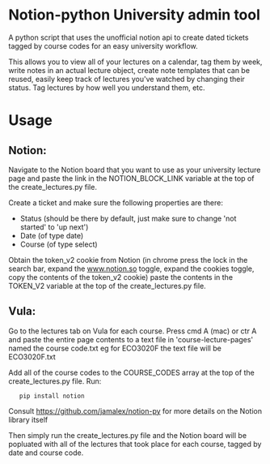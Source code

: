 # Notion-python University admin tool
A python script that uses the unofficial notion api to create dated tickets tagged by course codes for an easy university workflow.

This allows you to view all of your lectures on a calendar, tag them by week, write notes in an actual lecture object, create note templates that can be reused, easily keep track of lectures you've watched by changing their status. Tag lectures by how well you understand them, etc.


# Usage

## Notion:
Navigate to the Notion board that you want to use as your university lecture page and paste the link in the NOTION_BLOCK_LINK variable at the top of the create_lectures.py file.

Create a ticket and make sure the following properties are there:
- Status (should be there by default, just make sure to change 'not started' to 'up next')
- Date (of type date)
- Course (of type select)

Obtain the token_v2 cookie from Notion (in chrome press the lock in the search bar, expand the www.notion.so toggle, expand the cookies toggle, copy the contents of the token_v2 cookie) paste the contents in the TOKEN_V2 variable at the top of the create_lectures.py file.


## Vula:
Go to the lectures tab on Vula for each course. Press cmd A (mac) or ctr A and paste the entire page contents to a text file in 'course-lecture-pages' named the course code.txt eg for ECO3020F the text file will be ECO3020F.txt

Add all of the course codes to the COURSE_CODES array at the top of the create_lectures.py file.
Run:

       pip install notion

Consult https://github.com/jamalex/notion-py for more details on the Notion library itself

Then simply run the create_lectures.py file and the Notion board will be popluated with all of the lectures that took place for each course, tagged by date and course code. 
